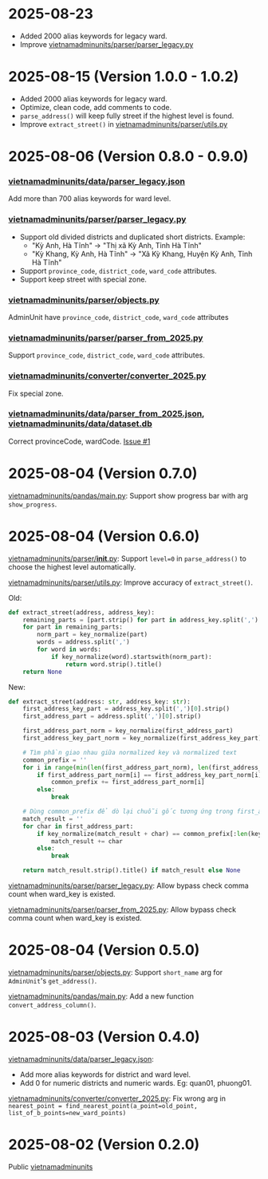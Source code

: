 # 2025-08-23
- Added 2000 alias keywords for legacy ward.
- Improve [vietnamadminunits/parser/parser_legacy.py](vietnamadminunits/parser/parser_legacy.py)

# 2025-08-15 (Version 1.0.0 - 1.0.2)
- Added 2000 alias keywords for legacy ward.
- Optimize, clean code, add comments to code.
- `parse_address()` will keep fully street if the highest level is found.
- Improve `extract_street()` in [vietnamadminunits/parser/utils.py](vietnamadminunits/parser/utils.py)

# 2025-08-06 (Version 0.8.0 - 0.9.0)
### [vietnamadminunits/data/parser_legacy.json](vietnamadminunits/data/parser_legacy.json)
Add more than 700 alias keywords for ward level.

### [vietnamadminunits/parser/parser_legacy.py](vietnamadminunits/parser/parser_legacy.py)
- Support old divided districts and duplicated short districts. Example:
  - "Kỳ Anh, Hà Tĩnh" -> "Thị xã Kỳ Anh, Tỉnh Hà Tĩnh"
  - "Kỳ Khang, Kỳ Anh, Hà Tĩnh" -> "Xã Kỳ Khang, Huyện Kỳ Anh, Tỉnh Hà Tĩnh"
- Support `province_code`, `district_code`, `ward_code` attributes.
- Support keep street with special zone.

### [vietnamadminunits/parser/objects.py](vietnamadminunits/parser/objects.py)
AdminUnit have `province_code`, `district_code`, `ward_code` attributes

### [vietnamadminunits/parser/parser_from_2025.py](vietnamadminunits/parser/parser_from_2025.py)
Support `province_code`, `district_code`, `ward_code` attributes.

### [vietnamadminunits/converter/converter_2025.py](vietnamadminunits/converter/converter_2025.py)
Fix special zone.

### [vietnamadminunits/data/parser_from_2025.json](vietnamadminunits/data/parser_from_2025.json), [vietnamadminunits/data/dataset.db](vietnamadminunits/data/dataset.db)
Correct provinceCode, wardCode. [Issue #1](https://github.com/tranngocminhhieu/vietnamadminunits/issues/1)

# 2025-08-04 (Version 0.7.0)
[vietnamadminunits/pandas/main.py](vietnamadminunits/pandas/main.py): Support show progress bar with arg `show_progress`.

# 2025-08-04 (Version 0.6.0)
[vietnamadminunits/parser/__init__.py](vietnamadminunits/parser/__init__.py): Support `level=0` in `parse_address()` to choose the highest level automatically.

[vietnamadminunits/parser/utils.py](vietnamadminunits/parser/utils.py): Improve accuracy of `extract_street()`.

Old:
```python
def extract_street(address, address_key):
    remaining_parts = [part.strip() for part in address_key.split(',') if part.strip()]
    for part in remaining_parts:
        norm_part = key_normalize(part)
        words = address.split(',')
        for word in words:
            if key_normalize(word).startswith(norm_part):
                return word.strip().title()
    return None
```

New:
```python
def extract_street(address: str, address_key: str):
    first_address_key_part = address_key.split(',')[0].strip()
    first_address_part = address.split(',')[0].strip()

    first_address_part_norm = key_normalize(first_address_part)
    first_address_key_part_norm = key_normalize(first_address_key_part)

    # Tìm phần giao nhau giữa normalized key và normalized text
    common_prefix = ''
    for i in range(min(len(first_address_part_norm), len(first_address_key_part_norm))):
        if first_address_part_norm[i] == first_address_key_part_norm[i]:
            common_prefix += first_address_part_norm[i]
        else:
            break

    # Dùng common_prefix để dò lại chuỗi gốc tương ứng trong first_address_part
    match_result = ''
    for char in first_address_part:
        if key_normalize(match_result + char) == common_prefix[:len(key_normalize(match_result + char))]:
            match_result += char
        else:
            break

    return match_result.strip().title() if match_result else None
```

[vietnamadminunits/parser/parser_legacy.py](vietnamadminunits/parser/parser_legacy.py):
Allow bypass check comma count when ward_key is existed.

[vietnamadminunits/parser/parser_from_2025.py](vietnamadminunits/parser/parser_from_2025.py):
Allow bypass check comma count when ward_key is existed.

# 2025-08-04 (Version 0.5.0)
[vietnamadminunits/parser/objects.py](vietnamadminunits/parser/objects.py): Support `short_name` arg for `AdminUnit`'s `get_address()`.

[vietnamadminunits/pandas/main.py](vietnamadminunits/pandas/main.py): Add a new function `convert_address_column()`.

# 2025-08-03 (Version 0.4.0)
[vietnamadminunits/data/parser_legacy.json](vietnamadminunits/data/parser_legacy.json):
- Add more alias keywords for district and ward level.
- Add 0 for numeric districts and numeric wards. Eg: quan01, phuong01.

[vietnamadminunits/converter/converter_2025.py](vietnamadminunits/converter/converter_2025.py): Fix wrong arg in `nearest_point = find_nearest_point(a_point=old_point, list_of_b_points=new_ward_points)`

# 2025-08-02 (Version 0.2.0)
Public [vietnamadminunits](vietnamadminunits)